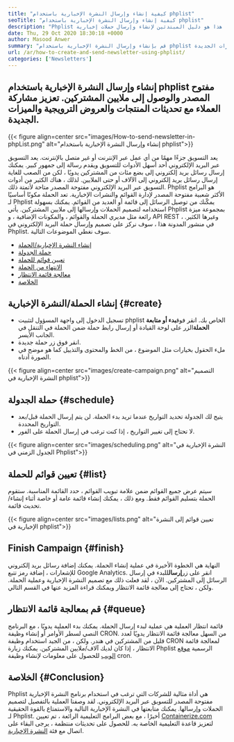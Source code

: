 ```yaml
---
title: "كيفية إنشاء وإرسال النشرة الإخبارية باستخدام phplist" 
seoTitle: "كيفية إنشاء وإرسال النشرة الإخبارية باستخدام phplist" 
description: "Phplist هو برنامج النشرة الإخبارية المفتوحة المصدر الرائدة للتسويق عبر البريد الإلكتروني. هذا هو دليل المبتدئين لإنشاء وإرسال حملات إخبارية." 
date: Thu, 29 Oct 2020 18:30:18 +0000
author: Masood Anwer
summary: "قم بإنشاء وإرسال النشرة الإخبارية باستخدام phplist مفتوح المصدر والوصول إلى ملايين المشتركين. تعزيز مشاركة العملاء مع تحديثات المنتجات والعروض الترويجية والميزات الجديدة." 
url: /ar/how-to-create-and-send-newsletter-using-phplist/
categories: ['Newsletters']
---
```


## إنشاء وإرسال النشرة الإخبارية باستخدام phplist مفتوح المصدر والوصول إلى ملايين المشتركين. تعزيز مشاركة العملاء مع تحديثات المنتجات والعروض الترويجية والميزات الجديدة.

{{< figure align=center src="images/How-to-send-newsletter-in-phpList.png" alt="إنشاء وإرسال النشرة الإخبارية باستخدام phplist">}}

يعد التسويق جزءًا مهمًا من أي عمل عبر الإنترنت أو غير متصل بالإنترنت. يعد التسويق عبر البريد الإلكتروني أحد أسهل الأدوات للتسويق ويقدم رسالة إلى جمهور كبير. يمكنك إرسال رسائل بريد إلكتروني إلى بضع مئات من المشتركين يدويًا ، لكن من الصعب للغاية إرسال رسائل بريد إلكتروني إلى الآلاف أو حتى الملايين. لذلك ، هناك الكثير من أدوات التسويق عبر البريد الإلكتروني مفتوحة المصدر متاحة لأتمتة ذلك.
Phplist هو البرامج الأكثر شعبية مفتوحة المصدر لإدارة القوائم والنشرات الإخبارية. تعد الحملة مكونًا أساسيًا لـ Phplist يمكّنك من توصيل الرسائل إلى قائمة أو العديد من القوائم. يمكنك بسهولة استخدامه لتصميم الحملات وإرسالها إلى ملايين المشتركين. يأتي Phplist بمجموعة ميزة رائعة مثل مديري الحملة والقوائم ، والمكونات الإضافية ، و API REST ، وغيرها الكثير.
في منشور المدونة هذا ، سوف نركز على تصميم وإرسال حملة البريد الإلكتروني في Phplist. سوف نغطي الموضوعات التالية.
  * [إنشاء النشرة الإخبارية/الحملة][2]
  * [حملة الجدولة][3]
  * [تعيين قوائم للحملة][4]
  * [الانتهاء من الحملة][5]
  * [معالجة قائمة الانتظار][6]
  * [الخلاصة][7]

## **إنشاء الحملة/النشرة الإخبارية** {#create}
  * تسجيل الدخول إلى واجهة المسؤول لتثبيت phplist الخاص بك. انقر فوق**بدء أو متابعة الحملة**الزر على لوحة القيادة أو إرسال رابط حملة ضمن الحملة في التنقل في الجانب الأيسر.
  * انقر فوق زر حملة جديدة.
  * ملء الحقول بخيارات مثل الموضوع ، من الخط والمحتوى والتذييل كما هو موضح في الصورة أدناه.

{{< figure align=center src="images/create-campaign.png" alt="التصميم النشرة الإخبارية في phplist">}}


## **حملة الجدولة** {#schedule}
  * يتيح لك الجدولة تحديد التواريخ عندما تريد بدء الحملة. لن يتم إرسال الحملة قبل/بعد التواريخ المحددة.
  * لا تحتاج إلى تغيير التواريخ ، إذا كنت ترغب في إرسال الحملة على الفور.

{{< figure align=center src="images/scheduling.png" alt="النشرة الإخبارية في الجدول الزمني في Phplist">}}


## **تعيين قوائم للحملة** {#list}
سيتم عرض جميع القوائم ضمن علامة تبويب القوائم ، حدد القائمة المناسبة. ستقوم الحملة بتسليم القوائم فقط. ومع ذلك ، يمكنك إنشاء قائمة عامة أو خاصة أثناء إنشاء/تحديث قائمة.

{{< figure align=center src="images/lists.png" alt="تعيين قوائم إلى النشرة الإخبارية في phplist">}}


## **Finish Campaign** {#finish}
النهاية هي الخطوة الأخيرة في عملية إنشاء الحملة. يمكنك إضافة رسائل بريد إلكتروني للإشعارات ، إضافة رمز تتبع Google Analytics. انقر على زر**إرسال**للبدء في إرسال الرسائل إلى المشتركين. الآن ، لقد فعلت ذلك مع تصميم النشرة الإخبارية وعملية الحملة. ولكن ، تحتاج إلى معالجة قائمة الانتظار ويمكنك قراءة المزيد عنها في القسم التالي.

## **قم بمعالجة قائمة الانتظار** {#queue}
قائمة انتظار العملية هي عملية لبدء إرسال الحملة. يمكنك بدء العملية يدويًا ، مع البرنامج النصي لسطر الأوامر أو إنشاء وظيفة CRON. من السهل معالجة قائمة الانتظار يدويًا لعدد قليل من المشتركين في هندر. ولكن ، من الجيد استخدام وظيفة CRON لمعالجة قائمة الانتظار ، إذا كان لديك آلاف/ملايين المشتركين. يمكنك زيارة Phplist الرسمية [موقع الويب][8] للحصول على معلومات لإنشاء وظيفة cron.

## **الخلاصة** {#Conclusion}
Phplist هي أداة مثالية للشركات التي ترغب في استخدام برنامج النشرة الإخبارية مفتوحة المصدر للتسويق عبر البريد الإلكتروني. لقد وصفنا العملية بالتفصيل لتصميم الحملات وإرسالها. يمكنك متابعتها في النشرة الإخبارية التالية والاستمتاع بالقوة الحقيقية لـ Phplist.
أخيرًا ، مع بعض البرامج التعليمية الرائعة ، تم تعيين [Containerize.com][9] لتعزيز قاعدة التعليمية الخاصة به. للحصول على تحديثات منتظمة ، يرجى البقاء على اتصال مع فئة [النشرة الإخبارية][10].

  
[1]: https://products.containerize.com/newsletter/phplist
[2]: #create
[3]: #schedule
[4]: #list
[5]: #finish
[6]: #queue
[7]: #conclusion
[8]: https://www.phplist.org/manual/books/phplist-manual/page/setting-up-your-cron
[9]: https://containerize.com
[10]: https://blog.containerize.com/category/newsletter/
